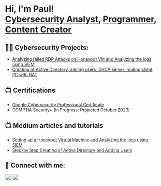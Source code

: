 <h1>Hi, I'm Paul! <br/><a href="https://github.com/paulokeyo">Cybersecurity Analyst</a>, <a href="https://github.com/paulokeyo/">Programmer</a>, <a href="https://www.medium.com/@okeyopaul">Content Creator</a></h1>

<h2>👨‍💻 Cybersecurity Projects:</h2>

- [Analyzing failed RDP Attacks on Honeypot VM and Analyzing the logs using SIEM](https://medium.com/@okeyopaul/creating-a-honeypot-windows-10-virtual-machine-and-analyzing-the-logs-using-microsoft-sentinel-985b57979c41)
- [Creating of Active Directory, adding users, DHCP server, routing client PC with NAT ](https://medium.com/@okeyopaul/step-by-step-creating-of-active-directory-and-adding-users-adf18611f0da)

<h2>📺 Certifications</h2>

- [Google Cybersecurity Professional Certificate](https://coursera.org/share/e3bce7cf10148adb65302e1c9ef091ef)
- COMPTIA Security+ (In Progress: Projected October 2023)

<h2>📺 Medium articles and tutorials</h2>

- [Setting up a Honeypot Virtual Machine and Analyzing the logs using SIEM](https://medium.com/@okeyopaul/creating-a-honeypot-windows-10-virtual-machine-and-analyzing-the-logs-using-microsoft-sentinel-985b57979c41)
- [Step-by Step Creating of Active Directory and Adding Users](https://medium.com/@okeyopaul/step-by-step-creating-of-active-directory-and-adding-users-adf18611f0da)

<h2> 🤳 Connect with me:</h2>

[<img align="left" alt="JoshMadakor | Twitter" width="22px" src="https://cdn.jsdelivr.net/npm/simple-icons@v3/icons/twitter.svg" />][twitter]
[<img align="left" alt="JoshMadakor | LinkedIn" width="22px" src="https://cdn.jsdelivr.net/npm/simple-icons@v3/icons/linkedin.svg" />][linkedin]


[twitter]: https://twitter.com/ampaul_
[linkedin]: https://linkedin.com/in/zzzzzz

<!--
**paulokeyo/paulokeyo** is a ✨ _special_ ✨ repository because its `README.md` (this file) appears on your GitHub profile.

Here are some ideas to get you started:

- 🔭 I’m currently working on ...
- 🌱 I’m currently learning ...
- 👯 I’m looking to collaborate on ...
- 🤔 I’m looking for help with ...
- 💬 Ask me about ...
- 📫 How to reach me: ...
- 😄 Pronouns: ...
- ⚡ Fun fact: ...
-->
